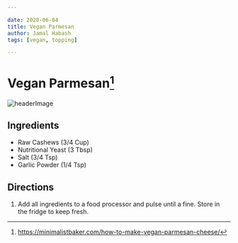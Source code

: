 ```yaml
---

date: 2020-06-04
title: Vegan Parmesan
author: Jamal Habash
tags: [vegan, topping]

---
```

# Vegan Parmesan[^1]
![headerImage](https://minimalistbaker.com/wp-content/uploads/2014/02/Vegan-Parmesan-Cheese-How-To.jpg)
## Ingredients
- Raw Cashews (3/4 Cup)
- Nutritional Yeast (3 Tbsp)
- Salt (3/4 Tsp)
- Garlic Powder (1/4 Tsp)

## Directions
1) Add all ingredients to a food processor and pulse until a fine. Store in the fridge to keep fresh.

[^1]: https://minimalistbaker.com/how-to-make-vegan-parmesan-cheese/